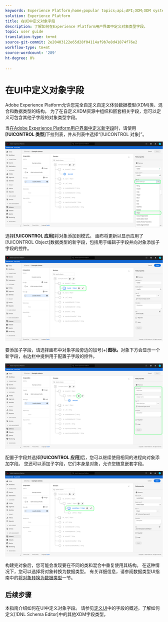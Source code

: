 ```yaml
---
keywords: Experience Platform;home;popular topics;api;API;XDM;XDM system;experience data model;data model;ui;workspace;object;field;
solution: Experience Platform
title: 在UI中定义对象字段
description: 了解如何在Experience Platform用户界面中定义对象类型字段。
topic: user guide
translation-type: tm+mt
source-git-commit: 2e20403122e65d28f04114af9b7e8d41874f76e2
workflow-type: tm+mt
source-wordcount: '289'
ht-degree: 0%

---
```



# 在UI中定义对象字段

Adobe Experience Platform允许您完全自定义自定义体验数据模型(XDM)类、混合和数据类型的结构。 为了在自定义XDM资源中组织和嵌套相关字段，您可以定义可包含其他子字段的对象类型字段。

当[在Adobe Experience Platform用户界面中定义新字段](./overview.md#define)时，请使用&#x200B;**[!UICONTROL 类型]**&#x200B;下拉列表，并从列表中选择“[!UICONTROL 对象]”。

![](../../images/ui/fields/special/object.png)

选择&#x200B;**[!UICONTROL 应用]**&#x200B;将对象添加到模式。 画布将更新以显示应用了[!UICONTROL Object]数据类型的新字段，包括用于编辑子字段并向对象添加子字段的控件。

![](../../images/ui/fields/special/object-applied.png)

要添加子字段，请选择画布中对象字段旁边的加号(+)**图标。**&#x200B;对象下方会显示一个新字段，右边栏中提供用于配置子字段的控件。

![](../../images/ui/fields/special/object-add-field.png)

配置子字段并选择&#x200B;**[!UICONTROL 应用]**&#x200B;后，您可以继续使用相同的进程向对象添加字段。 您还可以添加子字段，它们本身是对象，允许您随意嵌套字段。

![](../../images/ui/fields/special/object-nested.png)

构建完对象后，您可能会发现要在不同的类和混合中重复使用其结构。 在这种情况下，您可以选择将对象转换为数据类型。 有关详细信息，请参阅数据类型UI指南中的[将对象转换为数据类型](../resources/data-types.md#convert)一节。

## 后续步骤

本指南介绍如何在UI中定义对象字段。 请参见[定义UI](./overview.md#special)中的字段的概述，了解如何定义[!DNL Schema Editor]中的其他XDM字段类型。
